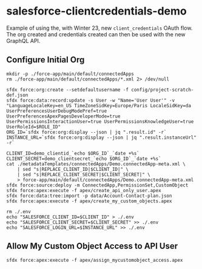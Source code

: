 # salesforce-clientcredentials-demo
Example of using the, with Winter 23, new `client_credentials` OAuth flow. The org created and credentials created can then be used with the new GraphQL API.

## Configure Initial Org ##
```
mkdir -p ./force-app/main/default/connectedApps
rm ./force-app/main/default/connectedApps/*.xml 2> /dev/null

sfdx force:org:create --setdefaultusername -f config/project-scratch-def.json
sfdx force:data:record:update -s User -w "Name='User User'" -v "LanguageLocaleKey=en_US TimeZoneSidKey=Europe/Paris LocaleSidKey=da UserPreferencesUserDebugModePref=true UserPreferencesApexPagesDeveloperMode=true UserPermissionsInteractionUser=true UserPermissionsKnowledgeUser=true UserRoleId=$ROLE_ID" 
ORG_ID=`sfdx force:org:display --json | jq ".result.id" -r`
INSTANCE_URL=`sfdx force:org:display --json | jq ".result.instanceUrl" -r`

CLIENT_ID=demo_clientid_`echo $ORG_ID`_`date +%s`
CLIENT_SECRET=demo_clientsecret_`echo $ORG_ID`_`date +%s`
cat ./metadataTemplates/connectedApps/Demo.connectedApp-meta.xml \
    | sed "s|REPLACE_CLIENT_ID|$CLIENT_ID|" \
    | sed "s|REPLACE_CLIENT_SECRET|$CLIENT_SECRET|" \
    > force-app/main/default/connectedApps/Demo.connectedApp-meta.xml
sfdx force:source:deploy -m ConnectedApp,PermissionSet,CustomObject
sfdx force:apex:execute -f apex/create_api_only_user.apex
sfdx force:data:tree:import -p data/Account-Contact-plan.json
sfdx force:apex:execute -f apex/create_my_custom_objects.apex

rm ./.env
echo "SALESFORCE_CLIENT_ID=$CLIENT_ID" > ./.env
echo "SALESFORCE_CLIENT_SECRET=$CLIENT_SECRET" >> ./.env
echo "SALESFORCE_LOGIN_URL=$INSTANCE_URL" >> ./.env
```

## Allow My Custom Object Access to API User ##
```
sfdx force:apex:execute -f apex/assign_mycustomobject_access.apex
```
